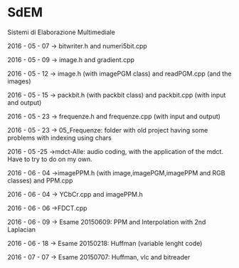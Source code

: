 # SdEM
Sistemi di Elaborazione Multimediale

2016 - 05 - 07 -> bitwriter.h and numeri5bit.cpp

2016 - 05 - 09 -> image.h and gradient.cpp

2016 - 05 - 12 -> image.h (with imagePGM class) and readPGM.cpp (and the images)

2016 - 05 - 15 -> packbit.h (with packbit class) and packbit.cpp (with input and output)

2016 - 05 - 23 -> frequenze.h and frequenze.cpp (with input and output)

2016 - 05 - 23 -> 05_Frequenze: folder with old project having some problems with indexing using chars

2016 - 05 -25 ->mdct-Alle: audio coding, with the application of the mdct. Have to try to do on my own.

2016 - 06 - 04 ->imagePPM.h (with image,imagePGM,imagePPM and RGB classes) and PPM.cpp

2016 - 06 - 04 -> YCbCr.cpp and imagePPM.h

2016 - 06 - 06 ->FDCT.cpp

2016 - 06 - 09 -> Esame 20150609: PPM and Interpolation with 2nd Laplacian

2016 - 06 - 18 -> Esame 20150218: Huffman (variable lenght code)

2016 - 07 - 07 -> Esame 20150707: Huffman, vlc and bitreader
